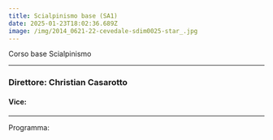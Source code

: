 ```yaml
---
title: Scialpinismo base (SA1)
date: 2025-01-23T18:02:36.689Z
image: /img/2014_0621-22-cevedale-sdim0025-star_.jpg
---
```


Corso base Scialpinismo

---

### Direttore: Christian Casarotto
#### Vice:

---

Programma:

